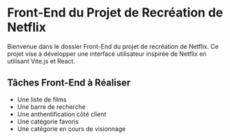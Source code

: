 # Front-End du Projet de Recréation de Netflix

Bienvenue dans le dossier Front-End du projet de recréation de Netflix. Ce projet vise à développer une interface utilisateur inspirée de Netflix en utilisant Vite.js et React.

## Tâches Front-End à Réaliser

- Une liste de films
- Une barre de recherche
- Une anthentification côté client
- Une catégorie favoris
- Une catégorie en cours de visionnage